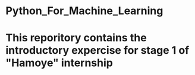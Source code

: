 # Python_For_Machine_Learning
# This reporitory contains the introductory expercise for stage 1 of "Hamoye" internship
